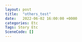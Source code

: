 ```yaml
---
layout: post
title:  "others_test"
date:   2022-06-02 16:00:00 +0000
categories: Etc
Tags: Story Etc
SceneCode: []
---
```


